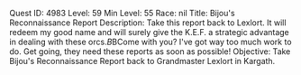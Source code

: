 Quest ID: 4983
Level: 59
Min Level: 55
Race: nil
Title: Bijou's Reconnaissance Report
Description: Take this report back to Lexlort. It will redeem my good name and will surely give the K.E.F. a strategic advantage in dealing with these orcs.$B$BCome with you? I've got way too much work to do. Get going, they need these reports as soon as possible!
Objective: Take Bijou's Reconnaissance Report back to Grandmaster Lexlort in Kargath.
